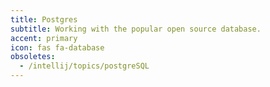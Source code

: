 ```yaml
---
title: Postgres
subtitle: Working with the popular open source database.
accent: primary
icon: fas fa-database
obsoletes:
  - /intellij/topics/postgreSQL
---
```

